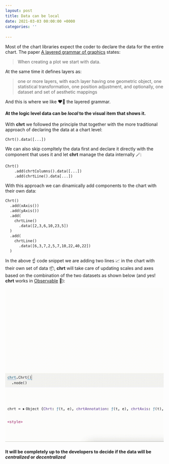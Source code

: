 ```yaml
---
layout: post
title: Data can be local
date: 2021-03-03 00:00:00 +0000
categories: ''

---
```

Most of the chart libraries expect the coder to declare the data for the entire chart. The paper [A layered grammar of graphics](http://vita.had.co.nz/papers/layered-grammar.html) states:

> When creating a plot we start with data.

At the same time it defines layers as:

> one or more layers, with each layer having one geometric object, one statistical transformation, one position adjustment, and optionally, one dataset and set of aesthetic mappings

And this is where we like ❤️‍🔥 the layered grammar.

#### At the logic level data can be _local_ to the visual item that shows it.

With **chrt** we followed the principle that together with the more traditional approach of declaring the data at a chart level:

    Chrt().data([...])

We can also skip compltely the data first and declare it directly with the component that uses it and let **chrt** manage the data internally 🪄:

    Chrt()
        .add(chrtColumns().data([...])
        .add(chrtLine().data[...])

With this approach we can dinamically add components to the chart with their own data:

    Chrt()
      .add(xAxis())
      .add(yAxis())
      .add(
        chrtLine()
          .data([2,3,6,10,23,5])
      )
      .add(
        chrtLine()
          .data([6,3,7,2,5,7,10,22,40,22])
      )

In the above ☝️ code snippet we are adding two lines 📈 in the chart with their own set of data 📦, **chrt** will take care of updating scales and axes based on the combination of the two datasets as shown below (and yes! **chrt** works in [Observable](https://observablehq.com/) 🎊):

![](/assets/uploads/localdata.gif)

#### It will be completely up to the developers to decide if the data will be _centralized_ or _decentralized_ 